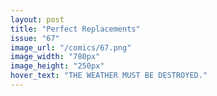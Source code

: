 ```yaml
---
layout: post
title: "Perfect Replacements"
issue: "67"
image_url: "/comics/67.png"
image_width: "780px"
image_height: "250px"
hover_text: "THE WEATHER MUST BE DESTROYED."
---
```


